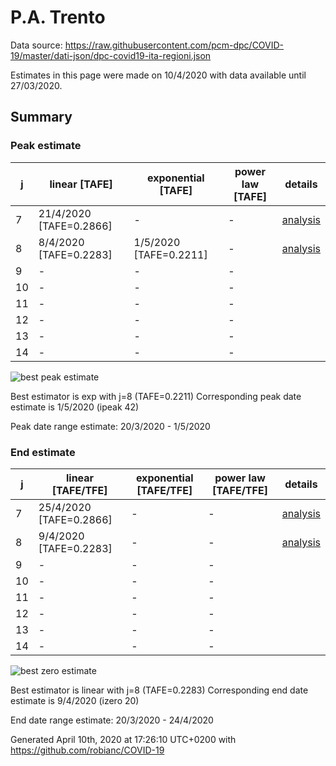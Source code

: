 # P.A. Trento


Data source: https://raw.githubusercontent.com/pcm-dpc/COVID-19/master/dati-json/dpc-covid19-ita-regioni.json

Estimates in this page were made on 10/4/2020 with data available until 27/03/2020.


## Summary 

### Peak estimate 
|j|linear [TAFE]|exponential [TAFE]|power law [TAFE]|details|
|---|----|-----------|---------|-------|
|7|21/4/2020 [TAFE=0.2866]|-|-|[analysis](COVID-19_p.a._trento_j7_2020-03-27.md)|
|8|8/4/2020 [TAFE=0.2283]|1/5/2020 [TAFE=0.2211]|-|[analysis](COVID-19_p.a._trento_j8_2020-03-27.md)|
|9|-|-|-||
|10|-|-|-||
|11|-|-|-||
|12|-|-|-||
|13|-|-|-||
|14|-|-|-||

![best peak estimate](COVID-19_p.a._trento_j8_2020-03-27.png)

Best estimator is exp with j=8 (TAFE=0.2211)
Corresponding peak date estimate is 1/5/2020 (ipeak 42)


Peak date range estimate: 20/3/2020 - 1/5/2020

### End estimate 
|j|linear [TAFE/TFE]|exponential [TAFE/TFE]|power law [TAFE/TFE]|details|
|---|----|-----------|---------|-------|
|7|25/4/2020 [TAFE=0.2866]|-|-|[analysis](COVID-19_p.a._trento_j7_2020-03-27.md)|
|8|9/4/2020 [TAFE=0.2283]|-|-|[analysis](COVID-19_p.a._trento_j8_2020-03-27.md)|
|9|-|-|-||
|10|-|-|-||
|11|-|-|-||
|12|-|-|-||
|13|-|-|-||
|14|-|-|-||

![best zero estimate](COVID-19_p.a._trento_j8_2020-03-27.png)

Best estimator is linear with j=8 (TAFE=0.2283)
Corresponding end date estimate is 9/4/2020 (izero 20)


End date range estimate: 20/3/2020 - 24/4/2020

Generated April 10th, 2020 at 17:26:10 UTC+0200 with https://github.com/robianc/COVID-19
